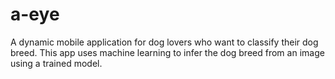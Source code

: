 # a-eye
A dynamic mobile application for dog lovers who want to classify their dog breed.
This app uses machine learning to infer the dog breed from an image using a trained model.

